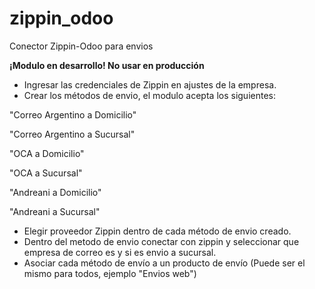 # zippin_odoo
Conector Zippin-Odoo para envios

**¡Modulo en desarrollo! No usar en producción**

- Ingresar las credenciales de Zippin en ajustes de la empresa.
- Crear los métodos de envio, el modulo acepta los siguientes:

"Correo Argentino a Domicilio"

"Correo Argentino a Sucursal"

"OCA a Domicilio"

"OCA a Sucursal"

"Andreani a Domicilio"

"Andreani a Sucursal"

- Elegir proveedor Zippin dentro de cada método de envio creado.
- Dentro del metodo de envio conectar con zippin y seleccionar que empresa de correo es y si es envio a sucursal.
- Asociar cada método de envío a un producto de envío (Puede ser el mismo para todos, ejemplo "Envios web")